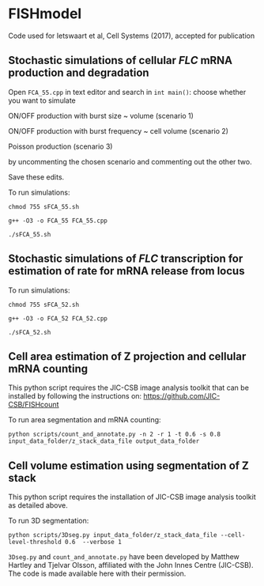 # FISHmodel 

Code used for Ietswaart et al, Cell Systems (2017), accepted for publication


## Stochastic simulations of cellular *FLC* mRNA production and degradation

Open `FCA_55.cpp` in text editor and search in `int main()`: 
choose whether you want to simulate

ON/OFF production with burst size ~ volume (scenario 1)

ON/OFF production with burst frequency ~ cell volume (scenario 2)

Poisson production (scenario 3)

by uncommenting the chosen scenario and commenting out the other two.

Save these edits.

To run simulations: 

`chmod 755 sFCA_55.sh`

`g++ -O3 -o FCA_55 FCA_55.cpp`
 
`./sFCA_55.sh` 

## Stochastic simulations of *FLC* transcription for estimation of rate for mRNA release from locus

To run simulations: 

`chmod 755 sFCA_52.sh`

`g++ -O3 -o FCA_52 FCA_52.cpp`
 
`./sFCA_52.sh` 

## Cell area estimation of Z projection and cellular mRNA counting

This python script requires the JIC-CSB image analysis toolkit that can be installed by following the instructions on: 
https://github.com/JIC-CSB/FISHcount

To run area segmentation and mRNA counting: 

`python scripts/count_and_annotate.py -n 2 -r 1 -t 0.6 -s 0.8 input_data_folder/z_stack_data_file output_data_folder`

## Cell volume estimation using segmentation of Z stack

This python script requires the installation of JIC-CSB image analysis toolkit as detailed above.

To run 3D segmentation: 

`python scripts/3Dseg.py input_data_folder/z_stack_data_file --cell-level-threshold 0.6  --verbose 1`

`3Dseg.py` and `count_and_annotate.py` have been developed by Matthew Hartley and Tjelvar Olsson, affiliated with the John Innes Centre (JIC-CSB). The code is made available here with their permission.

